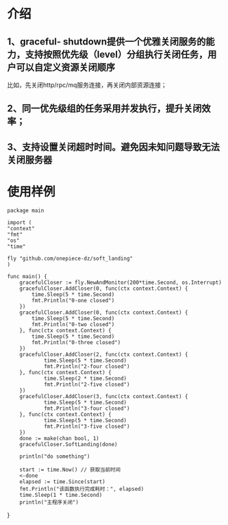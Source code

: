 # 介绍
## 1、**graceful- shutdown提供一个优雅关闭服务的能力**，支持按照优先级（level）分组执行关闭任务，用户可以自定义资源关闭顺序
比如，先关闭http/rpc/mq服务连接，再关闭内部资源连接；   
## 2、同一优先级组的任务采用并发执行，提升关闭效率；  
## 3、支持设置关闭超时时间。避免因未知问题导致无法关闭服务器


# 使用样例
    package main

    import (
    "context"
    "fmt"
    "os"
    "time"

	fly "github.com/onepiece-dz/soft_landing"
    )

    func main() {
        gracefulCloser := fly.NewAndMonitor(200*time.Second, os.Interrupt)
        gracefulCloser.AddCloser(0, func(ctx context.Context) {
            time.Sleep(5 * time.Second)
            fmt.Println("0-one closed")
        })
        gracefulCloser.AddCloser(0, func(ctx context.Context) {
            time.Sleep(5 * time.Second)
            fmt.Println("0-two closed")
        }, func(ctx context.Context) {
            time.Sleep(5 * time.Second)
            fmt.Println("0-three closed")
        })
        gracefulCloser.AddCloser(2, func(ctx context.Context) {
                time.Sleep(5 * time.Second)
                fmt.Println("2-four closed")
        }, func(ctx context.Context) {
                time.Sleep(2 * time.Second)
                fmt.Println("2-five closed")
        })
        gracefulCloser.AddCloser(3, func(ctx context.Context) {
                time.Sleep(5 * time.Second)
                fmt.Println("3-four closed")
        }, func(ctx context.Context) {
                time.Sleep(5 * time.Second)
                fmt.Println("3-five closed")
        })
        done := make(chan bool, 1)
        gracefulCloser.SoftLanding(done)

	    println("do something")

	    start := time.Now() // 获取当前时间
	    <-done
	    elapsed := time.Since(start)
	    fmt.Println("该函数执行完成耗时：", elapsed)
	    time.Sleep(1 * time.Second)
	    println("主程序关闭")
}
